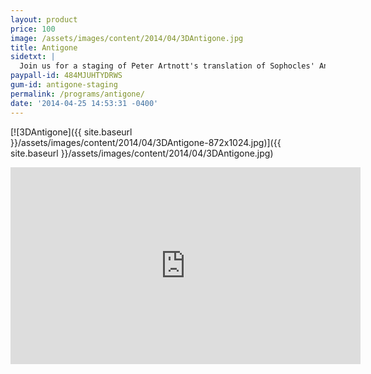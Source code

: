 ```yaml
---
layout: product
price: 100
image: /assets/images/content/2014/04/3DAntigone.jpg
title: Antigone
sidetxt: |
  Join us for a staging of Peter Artnott's translation of Sophocles' Antigone - staged with marionettes.  This DVD features the remastered audio of Peter Arnott and the voice of Kelly Addyman as Antigone. Peter's translations benefited from years of live performances,  which is why they are regarded so highly as the perfect blend of scholarship and fun. DVD feature $100
paypall-id: 484MJUHTYDRWS
gum-id: antigone-staging
permalink: /programs/antigone/
date: '2014-04-25 14:53:31 -0400'
---
```

[![3DAntigone]({{ site.baseurl }}/assets/images/content/2014/04/3DAntigone-872x1024.jpg)]({{ site.baseurl }}/assets/images/content/2014/04/3DAntigone.jpg)

<p><iframe width="560" height="315" src="https://www.youtube.com/embed/PIjsdS49agI?rel=0&amp;modestbranding=1&amp;autohide=1" class="yt" frameborder="0" allowfullscreen></iframe></p>

